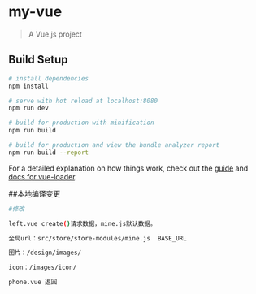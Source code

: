 # my-vue

> A Vue.js project

## Build Setup

``` bash
# install dependencies
npm install

# serve with hot reload at localhost:8080
npm run dev

# build for production with minification
npm run build

# build for production and view the bundle analyzer report
npm run build --report
```

For a detailed explanation on how things work, check out the [guide](http://vuejs-templates.github.io/webpack/) and [docs for vue-loader](http://vuejs.github.io/vue-loader).


 ##本地编译变更
``` bash
#修改

left.vue create()请求数据，mine.js默认数据。

全局url：src/store/store-modules/mine.js  BASE_URL

图片：/design/images/

icon：/images/icon/

phone.vue 返回

```

